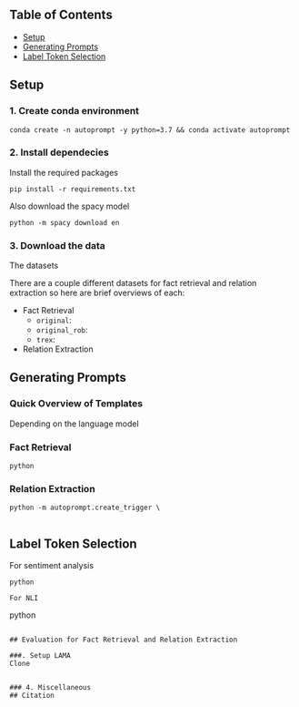 ## Table of Contents
* [Setup](#setup)
* [Generating Prompts](#generating-prompts)
* [Label Token Selection](#label-token-selection)


## Setup

### 1. Create conda environment
```
conda create -n autoprompt -y python=3.7 && conda activate autoprompt
```

### 2. Install dependecies
Install the required packages
```
pip install -r requirements.txt
```
Also download the spacy model
```
python -m spacy download en
```

### 3. Download the data
The datasets 

There are a couple different datasets for fact retrieval and relation extraction so here are brief overviews of each:
- Fact Retrieval
  - `original`: 
  - `original_rob`: 
  - `trex`: 
- Relation Extraction

## Generating Prompts

### Quick Overview of Templates

Depending on the language model 

### Fact Retrieval
```
python
```

### Relation Extraction
```
python -m autoprompt.create_trigger \
    
```

## Label Token Selection

For sentiment analysis
```
python 

For NLI
```
python 
```

## Evaluation for Fact Retrieval and Relation Extraction

###. Setup LAMA
Clone 
```

```

### 4. Miscellaneous
## Citation
```
```
